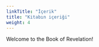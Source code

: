 ```yaml
---
linkTitle: "İçerik"
title: "Kitabın içeriği"
weight: 4
---
```


Welcome to the Book of Revelation!

<!--more-->
